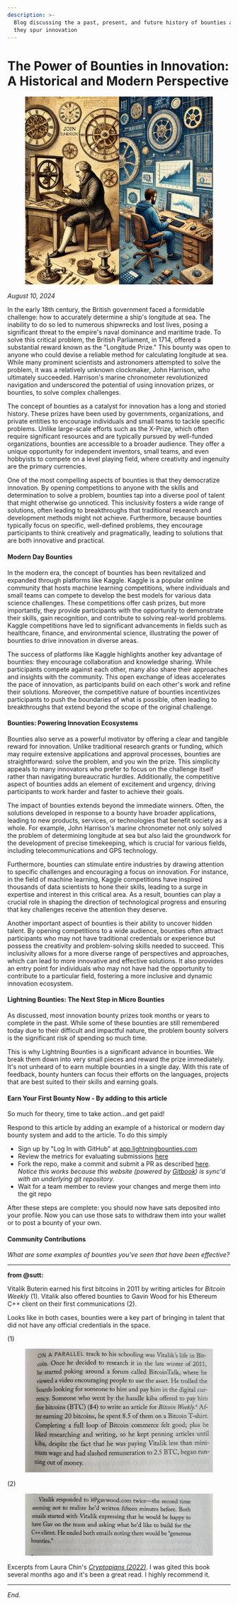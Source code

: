 ```yaml
---
description: >-
  Blog discussing the a past, present, and future history of bounties and how
  they spur innovation
---
```


# The Power of Bounties in Innovation: A Historical and Modern Perspective

<figure><img src=".gitbook/assets/image (1) (1) (1) (1).png" alt=""><figcaption></figcaption></figure>

_August 10, 2024_

In the early 18th century, the British government faced a formidable challenge: how to accurately determine a ship's longitude at sea. The inability to do so led to numerous shipwrecks and lost lives, posing a significant threat to the empire's naval dominance and maritime trade. To solve this critical problem, the British Parliament, in 1714, offered a substantial reward known as the "Longitude Prize." This bounty was open to anyone who could devise a reliable method for calculating longitude at sea. While many prominent scientists and astronomers attempted to solve the problem, it was a relatively unknown clockmaker, John Harrison, who ultimately succeeded. Harrison's marine chronometer revolutionized navigation and underscored the potential of using innovation prizes, or bounties, to solve complex challenges.

The concept of bounties as a catalyst for innovation has a long and storied history. These prizes have been used by governments, organizations, and private entities to encourage individuals and small teams to tackle specific problems. Unlike large-scale efforts such as the X-Prize, which often require significant resources and are typically pursued by well-funded organizations, bounties are accessible to a broader audience. They offer a unique opportunity for independent inventors, small teams, and even hobbyists to compete on a level playing field, where creativity and ingenuity are the primary currencies.

One of the most compelling aspects of bounties is that they democratize innovation. By opening competitions to anyone with the skills and determination to solve a problem, bounties tap into a diverse pool of talent that might otherwise go unnoticed. This inclusivity fosters a wide range of solutions, often leading to breakthroughs that traditional research and development methods might not achieve. Furthermore, because bounties typically focus on specific, well-defined problems, they encourage participants to think creatively and pragmatically, leading to solutions that are both innovative and practical.

#### Modern Day Bounties

In the modern era, the concept of bounties has been revitalized and expanded through platforms like Kaggle. Kaggle is a popular online community that hosts machine learning competitions, where individuals and small teams can compete to develop the best models for various data science challenges. These competitions offer cash prizes, but more importantly, they provide participants with the opportunity to demonstrate their skills, gain recognition, and contribute to solving real-world problems. Kaggle competitions have led to significant advancements in fields such as healthcare, finance, and environmental science, illustrating the power of bounties to drive innovation in diverse areas.

The success of platforms like Kaggle highlights another key advantage of bounties: they encourage collaboration and knowledge sharing. While participants compete against each other, many also share their approaches and insights with the community. This open exchange of ideas accelerates the pace of innovation, as participants build on each other's work and refine their solutions. Moreover, the competitive nature of bounties incentivizes participants to push the boundaries of what is possible, often leading to breakthroughs that extend beyond the scope of the original challenge.

#### Bounties: Powering Innovation Ecosystems

Bounties also serve as a powerful motivator by offering a clear and tangible reward for innovation. Unlike traditional research grants or funding, which may require extensive applications and approval processes, bounties are straightforward: solve the problem, and you win the prize. This simplicity appeals to many innovators who prefer to focus on the challenge itself rather than navigating bureaucratic hurdles. Additionally, the competitive aspect of bounties adds an element of excitement and urgency, driving participants to work harder and faster to achieve their goals.

The impact of bounties extends beyond the immediate winners. Often, the solutions developed in response to a bounty have broader applications, leading to new products, services, or technologies that benefit society as a whole. For example, John Harrison's marine chronometer not only solved the problem of determining longitude at sea but also laid the groundwork for the development of precise timekeeping, which is crucial for various fields, including telecommunications and GPS technology.

Furthermore, bounties can stimulate entire industries by drawing attention to specific challenges and encouraging a focus on innovation. For instance, in the field of machine learning, Kaggle competitions have inspired thousands of data scientists to hone their skills, leading to a surge in expertise and interest in this critical area. As a result, bounties can play a crucial role in shaping the direction of technological progress and ensuring that key challenges receive the attention they deserve.

Another important aspect of bounties is their ability to uncover hidden talent. By opening competitions to a wide audience, bounties often attract participants who may not have traditional credentials or experience but possess the creativity and problem-solving skills needed to succeed. This inclusivity allows for a more diverse range of perspectives and approaches, which can lead to more innovative and effective solutions. It also provides an entry point for individuals who may not have had the opportunity to contribute to a particular field, fostering a more inclusive and dynamic innovation ecosystem.

#### Lightning Bounties: The Next Step in Micro Bounties

As discussed, most innovation bounty prizes took months or years to complete in the past. While some of these bounties are still remembered today due to their difficult and impactful nature, the problem bounty solvers is the significant risk of spending so much time.

This is why Lightning Bounties is a significant advance in bounties. We break them down into very small pieces and reward the prize immediately. It's not unheard of to earn multiple bounties in a single day. With this rate of feedback, bounty hunters can focus their efforts on the languages, projects that are best suited to their skills and earning goals.

#### Earn Your First Bounty Now - By adding to this article

So much for theory, time to take action...and get paid!

Respond to this article by adding an example of a historical or modern day bounty system and add to the article. To do this simply

* Sign up by "Log In with GitHub" at [app.lightningbounties.com](https://app.lightningbounties.com/)
* Review the metrics for evaluating submissions [here](https://app.lightningbounties.com/issue/6f550a1a-210b-46d2-b537-89d07a16f7d8)
* Fork the repo, make a commit and submit a PR as described [here](https://docs.lightningbounties.com/docs/solve-a-bounty/working-on-the-bounty). _Notice this works because this website (powered by_ [_Gitbook_](https://www.gitbook.com/)_) is sync'd with an underlying git repository._
* Wait for a team member to review your changes and merge them into the git repo

After these steps are complete: you should now have sats deposited into your profile. Now you can use those sats to withdraw them into your wallet or to post a bounty of your own.

#### Community Contributions

_What are some examples of bounties you've seen that have been effective?_

***

**from @sutt:**

Vitalik Buterin earned his first bitcoins in 2011 by writing articles for _Bitcoin Weekly_ (1). Vitalik also offered bounties to Gavin Wood for his Ethereum C++ client on their first communications (2).

Looks like in both cases, bounties were a key part of bringing in talent that did not have any official credentials in the space.

(1)

<figure><img src=".gitbook/assets/vitalik-bounty-1.jpg" alt=""><figcaption></figcaption></figure>

(2)

<figure><img src=".gitbook/assets/image (9).png" alt=""><figcaption></figcaption></figure>

Excerpts from Laura Chin's [_Cryptopians (2022)_](https://laurashin.com/book/). I was gited this book several months ago and it's been a great read. I highly recommend it.

***

_End._
